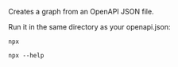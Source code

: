Creates a graph from an OpenAPI JSON file.

Run it in the same directory as your openapi.json:

    npx

    npx --help
